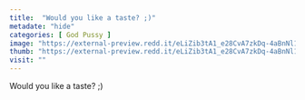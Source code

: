 ```yaml
---
title:  "Would you like a taste? ;)"
metadate: "hide"
categories: [ God Pussy ]
image: "https://external-preview.redd.it/eLiZib3tA1_e28CvA7zkDq-4aBnNl1_zCu4xkJmpaQ8.jpg?auto=webp&s=004e45b6e3258ac1e1f393f015d34eaeced9d071"
thumb: "https://external-preview.redd.it/eLiZib3tA1_e28CvA7zkDq-4aBnNl1_zCu4xkJmpaQ8.jpg?width=640&crop=smart&auto=webp&s=58824ebcf2b30fc05aa7c1db686300a793f247da"
visit: ""
---
```

Would you like a taste? ;)
